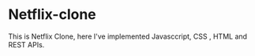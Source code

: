 # Netflix-clone
This is Netflix Clone, here I've implemented Javasccript, CSS , HTML and REST APIs.
